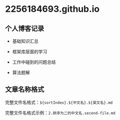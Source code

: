 # 2256184693.github.io

## 个人博客记录

- 基础知识汇总

- 框架库层面的学习

- 工作中碰到的问题总结

- 算法题解
## 文章名称格式

完整文件名格式：`${sortIndex}.${中文名}.${英文名}.md`

完整文件名格式示例：`2.排序为二的中文名.second-file.md`
